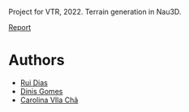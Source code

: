 Project for VTR, 2022. Terrain generation in Nau3D.

[Report]()

# Authors
* [Rui Dias](https://github.com/RD-jpxfr)
* [Dinis Gomes](https://github.com/radjee)
* [Carolina VIla Chã](https://github.com/carolinavc99)
